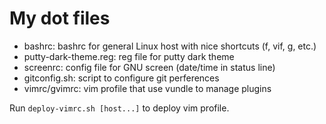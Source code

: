 My dot files
============

- bashrc: bashrc for general Linux host with nice shortcuts (f, vif, g, etc.)
- putty-dark-theme.reg: reg file for putty dark theme
- screenrc: config file for GNU screen (date/time in status line)
- gitconfig.sh: script to configure git perferences
- vimrc/gvimrc: vim profile that use vundle to manage plugins

Run `deploy-vimrc.sh [host...]` to deploy vim profile.
